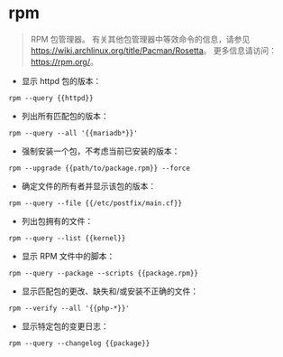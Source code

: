 # rpm

> RPM 包管理器。
> 有关其他包管理器中等效命令的信息，请参见 <https://wiki.archlinux.org/title/Pacman/Rosetta>。
> 更多信息请访问：<https://rpm.org/>。

- 显示 httpd 包的版本：

`rpm --query {{httpd}}`

- 列出所有匹配包的版本：

`rpm --query --all '{{mariadb*}}'`

- 强制安装一个包，不考虑当前已安装的版本：

`rpm --upgrade {{path/to/package.rpm}} --force`

- 确定文件的所有者并显示该包的版本：

`rpm --query --file {{/etc/postfix/main.cf}}`

- 列出包拥有的文件：

`rpm --query --list {{kernel}}`

- 显示 RPM 文件中的脚本：

`rpm --query --package --scripts {{package.rpm}}`

- 显示匹配包的更改、缺失和/或安装不正确的文件：

`rpm --verify --all '{{php-*}}'`

- 显示特定包的变更日志：

`rpm --query --changelog {{package}}`